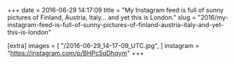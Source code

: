 +++
date = 2016-06-29 14:17:09
title = "My Instagram feed is full of sunny pictures of Finland, Austria, Italy… and yet this is London."
slug = "2016/my-instagram-feed-is-full-of-sunny-pictures-of-finland-austria-italy-and-yet-this-is-london"

[extra]
images = [
    "/2016-06-29_14-17-09_UTC.jpg",
]
instagram = "https://instagram.com/p/BHPc5qDhqym"
+++

